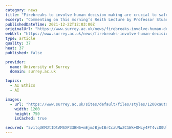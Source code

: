 ```yaml
---
category: news
title: "Firebreaks to involve human decision making are crucial to safe AI systems"
excerpt: "Commenting on this morning’s Reith Lecture by Professor Stuart Russell, the University of Surrey’s Professor Adrian Hilton, Director of the Surrey Institute for People-Centred Artificial Intelligence,"
publishedDateTime: 2021-12-22T12:03:00Z
originalUrl: "https://www.surrey.ac.uk/news/firebreaks-involve-human-decision-making-are-crucial-safe-ai-systems"
webUrl: "https://www.surrey.ac.uk/news/firebreaks-involve-human-decision-making-are-crucial-safe-ai-systems"
type: article
quality: 37
heat: 37
published: false

provider:
  name: University of Surrey
  domain: surrey.ac.uk

topics:
  - AI Ethics
  - AI

images:
  - url: "https://www.surrey.ac.uk/sites/default/files/styles/1200xauto/public/2021-12/home-learning.jpg?itok=7uD9IVo8"
    width: 1200
    height: 750
    isCached: true

secured: "5vitqUKMJtIDtAMSXP33BH6+mEjmJBjwIBrCcaUNwZC1Wk+OMcy4FT4vcO0Ulxmw/mGBc4yRLPIFjrB8hFq0xK5Pz24Oqe6fbZPAWgj2EOgzL+Tphs+R9VS5vrY/0ruSnH/tszOcU7OwcemG/Vc6zb4DjByKDCwOqAD4hD7mhocIEG0LHTQbNasOdaavSvdbeIujymg1VEyVBNLW7ppQvRqiXIlbyG54jcIqmghu3QK5hoj8VVEvNhwthgkxEOLxpfBdJxoPHmsfoglEFTsq4rnTnomlB9Fx5YLpJSu8V+N6FWMNC7y4XNZnHJwQaGbNSrw48GvwNgJEO64id9uHNCnrizX+6fn5BMhRy31qOh4=;KJeUZqI383Q1+ckT7ZkOlw=="
---
```


